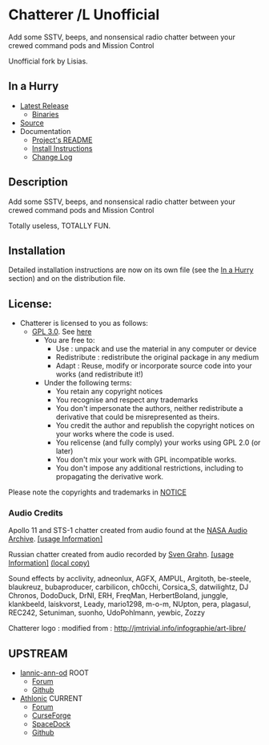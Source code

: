 # Chatterer /L Unofficial

Add some SSTV, beeps, and nonsensical radio chatter between your crewed command pods and Mission Control

Unofficial fork by Lisias.


## In a Hurry

* [Latest Release](https://github.com/net-lisias-kspu/Chatterer/releases)
	+ [Binaries](https://github.com/net-lisias-kspu/Chatterer/tree/Archive)
* [Source](https://github.com/net-lisias-kspu/Chatterer)
* Documentation
	+ [Project's README](https://github.com/net-lisias-kspu/Chatterer/blob/master/README.md)
	+ [Install Instructions](https://github.com/net-lisias-kspu/Chatterer/blob/master/INSTALL.md)
	+ [Change Log](./CHANGE_LOG.md)


## Description

Add some SSTV, beeps, and nonsensical radio chatter between your crewed command pods and Mission Control

Totally useless, TOTALLY FUN.


## Installation

Detailed installation instructions are now on its own file (see the [In a Hurry](#in-a-hurry) section) and on the distribution file.

## License:

* Chatterer is licensed to you as follows:
	+ [GPL 3.0](https://www.gnu.org/licenses/gpl-3.0.txt). See [here](./LICENSE.GPL-3_0)
		+ You are free to:
			- Use : unpack and use the material in any computer or device
			- Redistribute : redistribute the original package in any medium
			- Adapt : Reuse, modify or incorporate source code into your works (and redistribute it!) 
		+ Under the following terms:
			- You retain any copyright notices
			- You recognise and respect any trademarks
			- You don't impersonate the authors, neither redistribute a derivative that could be misrepresented as theirs.
			- You credit the author and republish the copyright notices on your works where the code is used.
			- You relicense (and fully comply) your works using GPL 2.0 (or later)
			- You don't mix your work with GPL incompatible works.
			- You don't impose any additional restrictions, including to propagating the derivative work.

Please note the copyrights and trademarks in [NOTICE](./NOTICE)

### Audio Credits

Apollo 11 and STS-1 chatter created from audio found at the [NASA Audio Archive](https://archive.org/details/nasaaudiocollection). [[usage Information]](https://www.nasa.gov/audience/formedia/features/MP_Photo_Guidelines.html#.UjE20T9lodU)

Russian chatter created from audio recorded by [Sven Grahn](http://www.svengrahn.pp.se/sounds/sounds.htm). [[usage Information]](https://pastebin.com/raw/2amNiAdr) [(local copy)](./Docs/LMJ/SvenGrahn.usageinformation.txt)

Sound effects by acclivity, adneonlux, AGFX, AMPUL, Argitoth, be-steele, blaukreuz, bubaproducer, carbilicon, ch0cchi, Corsica_S, datwilightz, DJ Chronos, DodoDuck, DrNI, ERH, FreqMan, HerbertBoland, junggle, klankbeeld, laiskvorst, Leady, mario1298, m-o-m, NUpton, pera, plagasul, REC242, Setuniman, suonho, UdoPohlmann, yewbic, Zozzy

Chatterer logo : modified from : http://jmtrivial.info/infographie/art-libre/ 
 
## UPSTREAM

* [Iannic-ann-od](https://forum.kerbalspaceprogram.com/index.php?/profile/30460-iannic-ann-od/) ROOT
	+ [Forum](https://forum.kerbalspaceprogram.com/index.php?/topic/23364-*)
	+ [Github](https://github.com/pizzaoverhead/Chatterer)
* [Athlonic](https://forum.kerbalspaceprogram.com/index.php?/profile/57996-athlonic/) CURRENT
	+ [Forum](https://forum.kerbalspaceprogram.com/index.php?/topic/83290-*) 
	+ [CurseForge](https://www.curseforge.com/kerbal/ksp-mods/chatterer/files)
	+ [SpaceDock](http://spacedock.info/mod/208/Chatterer)
	+ [Github](https://github.com/Athlonic/Chatterer)
